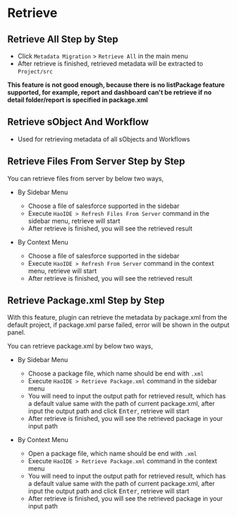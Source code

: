 # Retrieve
## Retrieve All Step by Step
* Click ```Metadata Migration``` > ```Retrieve All``` in the main menu
* After retrieve is finished, retrieved metadata will be extracted to ``Project/src``

**This feature is not good enough, because there is no listPackage feature supported, for example, report and dashboard can't be retrieve if no detail folder/report is specified in package.xml**

## Retrieve sObject And Workflow
* Used for retrieving metadata of all sObjects and Workflows

## Retrieve Files From Server Step by Step
You can retrieve files from server by below two ways,

* By Sidebar Menu
    - Choose a file of salesforce supported in the sidebar
    - Execute ```HaoIDE > Refresh Files From Server``` command in the sidebar menu, retrieve will start
    - After retrieve is finished, you will see the retrieved result

* By Context Menu
    - Choose a file of salesforce supported in the sidebar
    - Execute ```HaoIDE > Refresh From Server``` command in the context menu, retrieve will start
    - After retrieve is finished, you will see the retrieved result

## Retrieve Package.xml Step by Step
With this feature, plugin can retrieve the metadata by package.xml from the default project, if package.xml parse failed, error will be shown in the output panel.

You can retrieve package.xml by below two ways,

* By Sidebar Menu 
    - Choose a package file, which name should be end with ```.xml```
    - Execute ```HaoIDE > Retrieve Package.xml``` command in the sidebar menu
    - You will need to input the output path for retrieved result, which has a default value same with the path of current package.xml, after input the output path and click <kbd>Enter</kbd>, retrieve will start
    - After retrieve is finished, you will see the retrieved package in your input path

* By Context Menu
    - Open a package file, which name should be end with ```.xml```
    - Execute ```HaoIDE > Retrieve Package.xml``` command in the context menu
    - You will need to input the output path for retrieved result, which has a default value same with the path of current package.xml, after input the output path and click <kbd>Enter</kbd>, retrieve will start
    - After retrieve is finished, you will see the retrieved package in your input path